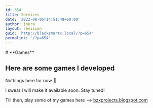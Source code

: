 ```yaml
---
id: 654
title: Services
date: '2022-08-06T14:51:49+00:00'
author: inura
layout: revision
guid: 'http://blackzmartx.local/?p=654'
permalink: '/?p=654'
---
```


<style>/*! elementor - v3.6.8 - 27-07-2022 */
.elementor-heading-title{padding:0;margin:0;line-height:1}.elementor-widget-heading .elementor-heading-title[class*=elementor-size-]>a{color:inherit;font-size:inherit;line-height:inherit}.elementor-widget-heading .elementor-heading-title.elementor-size-small{font-size:15px}.elementor-widget-heading .elementor-heading-title.elementor-size-medium{font-size:19px}.elementor-widget-heading .elementor-heading-title.elementor-size-large{font-size:29px}.elementor-widget-heading .elementor-heading-title.elementor-size-xl{font-size:39px}.elementor-widget-heading .elementor-heading-title.elementor-size-xxl{font-size:59px}</style></head><body># **Games**

## Here are some games I developed

Nothings here for now 🙁

I swear I will make it available soon. Stay tuned!

Till then, play some of my games here –&gt; [bzxprojects.blogspot.com](https://bzxprojects.blogspot.com/)